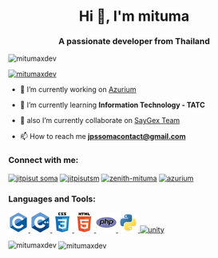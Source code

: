 <h1 align="center">Hi 👋, I'm mituma</h1>
<h3 align="center">A passionate developer from Thailand</h3>

<p align="left"> <img src="https://komarev.com/ghpvc/?username=mitumaxdev&label=Profile%20views&color=0e75b6&style=flat" alt="mitumaxdev" /> </p>

<p align="left"> <a href="https://github.com/ryo-ma/github-profile-trophy"><img src="https://github-profile-trophy.vercel.app/?username=mitumaxdev" alt="mitumaxdev" /></a> </p>

- 🔭 I’m currently working on [Azurium](https://discord.gg/azurium)

- 🌱 I’m currently learning **Information Technology - TATC**

- 👯 also I’m currently collaborate on [SayGex Team](https://mitumaxdev.github.io/saygex)

- 📫 How to reach me **jpssomacontact@gmail.com**

<h3 align="left">Connect with me:</h3>
<p align="left">
<a href="https://fb.com/jitpisut soma" target="blank"><img align="center" src="https://raw.githubusercontent.com/rahuldkjain/github-profile-readme-generator/master/src/images/icons/Social/facebook.svg" alt="jitpisut soma" height="30" width="40" /></a>
<a href="https://instagram.com/jitpisutsm" target="blank"><img align="center" src="https://raw.githubusercontent.com/rahuldkjain/github-profile-readme-generator/master/src/images/icons/Social/instagram.svg" alt="jitpisutsm" height="30" width="40" /></a>
<a href="https://www.youtube.com/c/zenith-mituma" target="blank"><img align="center" src="https://raw.githubusercontent.com/rahuldkjain/github-profile-readme-generator/master/src/images/icons/Social/youtube.svg" alt="zenith-mituma" height="30" width="40" /></a>
<a href="https://discord.gg/azurium" target="blank"><img align="center" src="https://raw.githubusercontent.com/rahuldkjain/github-profile-readme-generator/master/src/images/icons/Social/discord.svg" alt="azurium" height="30" width="40" /></a>
</p>

<h3 align="left">Languages and Tools:</h3>
<p align="left"> <a href="https://www.cprogramming.com/" target="_blank" rel="noreferrer"> <img src="https://raw.githubusercontent.com/devicons/devicon/master/icons/c/c-original.svg" alt="c" width="40" height="40"/> </a> <a href="https://www.w3schools.com/cpp/" target="_blank" rel="noreferrer"> <img src="https://raw.githubusercontent.com/devicons/devicon/master/icons/cplusplus/cplusplus-original.svg" alt="cplusplus" width="40" height="40"/> </a> <a href="https://www.w3schools.com/css/" target="_blank" rel="noreferrer"> <img src="https://raw.githubusercontent.com/devicons/devicon/master/icons/css3/css3-original-wordmark.svg" alt="css3" width="40" height="40"/> </a> <a href="https://www.w3.org/html/" target="_blank" rel="noreferrer"> <img src="https://raw.githubusercontent.com/devicons/devicon/master/icons/html5/html5-original-wordmark.svg" alt="html5" width="40" height="40"/> </a> <a href="https://www.php.net" target="_blank" rel="noreferrer"> <img src="https://raw.githubusercontent.com/devicons/devicon/master/icons/php/php-original.svg" alt="php" width="40" height="40"/> </a> <a href="https://www.python.org" target="_blank" rel="noreferrer"> <img src="https://raw.githubusercontent.com/devicons/devicon/master/icons/python/python-original.svg" alt="python" width="40" height="40"/> </a> <a href="https://unity.com/" target="_blank" rel="noreferrer"> <img src="https://www.vectorlogo.zone/logos/unity3d/unity3d-icon.svg" alt="unity" width="40" height="40"/> </a> </p>

<p><img align="left" src="https://github-readme-stats.vercel.app/api/top-langs?username=mitumaxdev&show_icons=true&locale=en&layout=compact" alt="mitumaxdev" /></p>

<p>&nbsp;<img align="center" src="https://github-readme-stats.vercel.app/api?username=mitumaxdev&show_icons=true&locale=en" alt="mitumaxdev" /></p>
